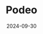 ---  
layout: startup_page  
title: "Podeo"  
id: "podeo.co"  
permalink: "/podeopodeo.co09302024/"  
website: "https://podeo.co/"  
funding_round: "Series A"  
funding_amount: "$5.4M"  
investors: "Oraseya Capital, Ibtikar Fund, Cedar Mundi Ventures, Samarium, iSME, Razor Capital"  
about: "Podeo is a UAE-based podcast distribution platform that provides creators with end-to-end production support, including audio editing, sound design, and branding, and distributes their podcasts across various channels. It uses a unique ad-tech solution to monetize podcasts without charging listeners or creators subscription fees, focusing on empowering creators in emerging markets."  
markets: "Podcasting, Audio, Media and Entertainment, Music, Podcast, Software"  
hq: "Dubai, United Arab Emirates"  
founded_year: "2020"  
linkedin: "https://www.linkedin.com/company/podeo"  
twitter: "https://twitter.com/getpodeo"  
instagram: ""  
facebook: "http://www.facebook.com/getpodeo"  
crunchbase: "https://www.crunchbase.com/organization/podeo"  
pitchbook: "https://pitchbook.com/profiles/company/108592-03"  

date_display: "30-Sep-2024"  
date: "2024-09-30"

# SEO Optimization  
meta_title: "Podeo - Series A Funding ($5.4M)"  
meta_description: "Podeo, Podeo is a UAE-based podcast distribution platform that provides creators with end-to-end production support, including audio editing, sound design, a..."  
meta_keywords: "Podeo, Podcasting, Audio, Media and Entertainment, Music, Podcast, Software, Series A funding"  
canonical_url: "https://startup.projectstartups.com/podeopodeo.co09302024/"  
---